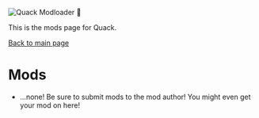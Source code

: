 ![Quack Modloader 🦆](https://i.imgur.com/UoSO3oD.png)

This is the mods page for Quack.

[Back to main page](https://desktopgooseunofficial.github.io/ResourceHub/mods/Quack.html)

# Mods
* ...none! Be sure to submit mods to the mod author! You might even get your mod on here!